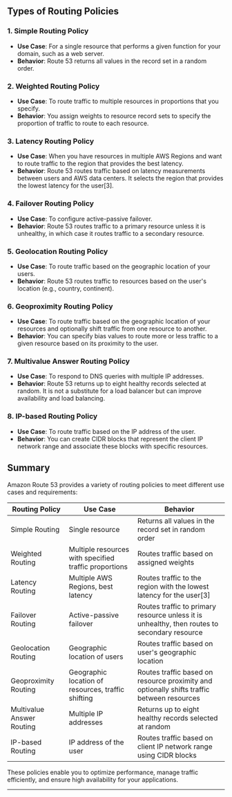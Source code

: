 
## Types of Routing Policies

### 1. **Simple Routing Policy**
- **Use Case**: For a single resource that performs a given function for your domain, such as a web server.
- **Behavior**: Route 53 returns all values in the record set in a random order.

### 2. **Weighted Routing Policy**
- **Use Case**: To route traffic to multiple resources in proportions that you specify.
- **Behavior**: You assign weights to resource record sets to specify the proportion of traffic to route to each resource.

### 3. **Latency Routing Policy**
- **Use Case**: When you have resources in multiple AWS Regions and want to route traffic to the region that provides the best latency.
- **Behavior**: Route 53 routes traffic based on latency measurements between users and AWS data centers. It selects the region that provides the lowest latency for the user[3].

### 4. **Failover Routing Policy**
- **Use Case**: To configure active-passive failover.
- **Behavior**: Route 53 routes traffic to a primary resource unless it is unhealthy, in which case it routes traffic to a secondary resource.

### 5. **Geolocation Routing Policy**
- **Use Case**: To route traffic based on the geographic location of your users.
- **Behavior**: Route 53 routes traffic to resources based on the user's location (e.g., country, continent).

### 6. **Geoproximity Routing Policy**
- **Use Case**: To route traffic based on the geographic location of your resources and optionally shift traffic from one resource to another.
- **Behavior**: You can specify bias values to route more or less traffic to a given resource based on its proximity to the user.

### 7. **Multivalue Answer Routing Policy**
- **Use Case**: To respond to DNS queries with multiple IP addresses.
- **Behavior**: Route 53 returns up to eight healthy records selected at random. It is not a substitute for a load balancer but can improve availability and load balancing.

### 8. **IP-based Routing Policy**
- **Use Case**: To route traffic based on the IP address of the user.
- **Behavior**: You can create CIDR blocks that represent the client IP network range and associate these blocks with specific resources.

## Summary

Amazon Route 53 provides a variety of routing policies to meet different use cases and requirements:

| **Routing Policy**           | **Use Case**                                                                 | **Behavior**                                                                                      |
|------------------------------|------------------------------------------------------------------------------|---------------------------------------------------------------------------------------------------|
| Simple Routing               | Single resource                                                              | Returns all values in the record set in random order                                              |
| Weighted Routing             | Multiple resources with specified traffic proportions                        | Routes traffic based on assigned weights                                                          |
| Latency Routing              | Multiple AWS Regions, best latency                                            | Routes traffic to the region with the lowest latency for the user[3]                               |
| Failover Routing             | Active-passive failover                                                      | Routes traffic to primary resource unless it is unhealthy, then routes to secondary resource      |
| Geolocation Routing          | Geographic location of users                                                 | Routes traffic based on user's geographic location                                                |
| Geoproximity Routing         | Geographic location of resources, traffic shifting                           | Routes traffic based on resource proximity and optionally shifts traffic between resources        |
| Multivalue Answer Routing    | Multiple IP addresses                                                        | Returns up to eight healthy records selected at random                                            |
| IP-based Routing             | IP address of the user                                                       | Routes traffic based on client IP network range using CIDR blocks                                  |

These policies enable you to optimize performance, manage traffic efficiently, and ensure high availability for your applications.

---
